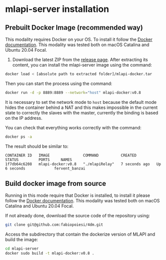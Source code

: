 # mlapi-server installation

## Prebuilt Docker Image (recommended way)

This modality requires Docker on your OS. 
To install it follow the [Docker documentation](https://docs.docker.com/engine/install/). 
This modality was tested both on macOS Catalina and Ubuntu 20.04 Focal.

1) Download the latest ZIP from the [release page](https://github.com/fabiopoiesi/4dm/releases). 
After extracting its content, you can install the mlapi-server image using the command:

```bash
docker load < [absolute path to extracted folder]/mlapi-docker.tar
```

Then you can start the process using the command: 

```bash
docker run -d -p 8889:8889 --network="host" mlapi-docker:v0.8
```

It is necessary to set the network mode to ```host``` because the default mode hides the container behind a NAT and this makes impossible in the current state to correctly the slaves with the master, currently the binding is based on the IP address.

You can check that everything works correctly with the command:

```bash
docker ps -a
```

The result should be similar to:
```
CONTAINER ID   IMAGE               COMMAND          CREATED         STATUS         PORTS     NAMES
1f7db64c6208   mlapi-docker:v0.8   "./mlapiRelay"   7 seconds ago   Up 6 seconds             fervent_banzai
```

## Build docker image from source

Running in this mode require that Docker is installed, to install it please follow the [Docker documentation](https://docs.docker.com/engine/install/). This modality was tested both on macOS Catalina and Ubuntu 20.04 Focal.

If not already done, download the source code of the repository using:

```bash
git clone git@github.com:fabiopoiesi/4dm.git
```

Access the subdirectory that contain the dockerize version of MLAPI and build the image:
```bash
cd mlapi-server
docker sudo build -t mlapi-docker:v0.8 .
```
